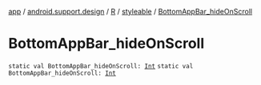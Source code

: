 [app](../../../index.md) / [android.support.design](../../index.md) / [R](../index.md) / [styleable](index.md) / [BottomAppBar_hideOnScroll](./-bottom-app-bar_hide-on-scroll.md)

# BottomAppBar_hideOnScroll

`static val BottomAppBar_hideOnScroll: `[`Int`](https://kotlinlang.org/api/latest/jvm/stdlib/kotlin/-int/index.html)
`static val BottomAppBar_hideOnScroll: `[`Int`](https://kotlinlang.org/api/latest/jvm/stdlib/kotlin/-int/index.html)